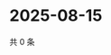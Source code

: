 # 2025-08-15

共 0 条

<!-- BEGIN ZHIHUVIDEO -->
<!-- 最后更新时间 Fri Aug 15 2025 21:25:18 GMT+0800 (China Standard Time) -->

<!-- END ZHIHUVIDEO -->
